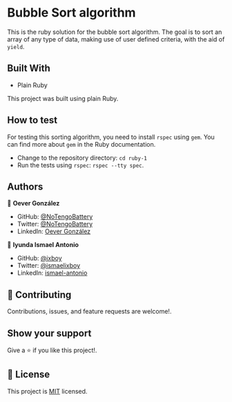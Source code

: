 # Bubble Sort algorithm

This is the ruby solution for the bubble sort algorithm. The goal is to sort an array of any type of data, making use of user defined criteria, with the aid of `yield`.

## Built With

- Plain Ruby

This project was built using plain Ruby.

## How to test

For testing this sorting algorithm, you need to install `rspec` using `gem`. You can find more about `gem` in the Ruby documentation.

- Change to the repository directory: `cd ruby-1`
- Run the tests using `rspec`: `rspec --tty spec`.

## Authors

👤 **Oever González**

- GitHub: [@NoTengoBattery](https://github.com/NoTengoBattery)
- Twitter: [@NoTengoBattery](https://twitter.com/NoTengoBattery)
- LinkedIn: [Oever González](https://linkedin.com/in/NoTengoBattery)

👤 **Iyunda Ismael Antonio**

- GitHub: [@ixboy](https://github.com/ixboy)
- Twitter: [@ismaelixboy](https://twitter.com/ismaelixboy)
- LinkedIn: [ismael-antonio](https://www.linkedin.com/in/ismael-antonio-0b7712114/)

## 🤝 Contributing

Contributions, issues, and feature requests are welcome!.

## Show your support

Give a ⭐️ if you like this project!.

## 📝 License

This project is [MIT](https://opensource.org/licenses/MIT) licensed.
